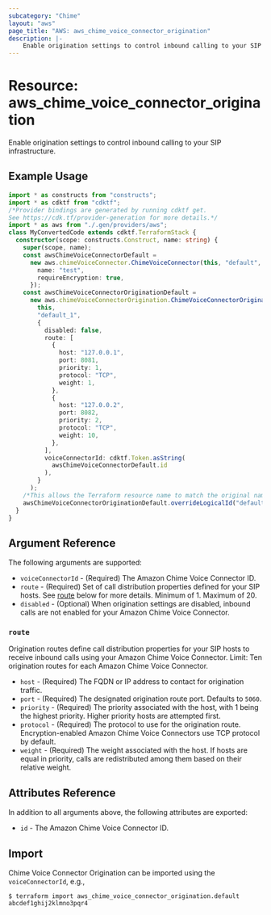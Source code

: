 ```yaml
---
subcategory: "Chime"
layout: "aws"
page_title: "AWS: aws_chime_voice_connector_origination"
description: |-
    Enable origination settings to control inbound calling to your SIP infrastructure.
---
```


# Resource: aws_chime_voice_connector_origination

Enable origination settings to control inbound calling to your SIP infrastructure.

## Example Usage

```typescript
import * as constructs from "constructs";
import * as cdktf from "cdktf";
/*Provider bindings are generated by running cdktf get.
See https://cdk.tf/provider-generation for more details.*/
import * as aws from "./.gen/providers/aws";
class MyConvertedCode extends cdktf.TerraformStack {
  constructor(scope: constructs.Construct, name: string) {
    super(scope, name);
    const awsChimeVoiceConnectorDefault =
      new aws.chimeVoiceConnector.ChimeVoiceConnector(this, "default", {
        name: "test",
        requireEncryption: true,
      });
    const awsChimeVoiceConnectorOriginationDefault =
      new aws.chimeVoiceConnectorOrigination.ChimeVoiceConnectorOrigination(
        this,
        "default_1",
        {
          disabled: false,
          route: [
            {
              host: "127.0.0.1",
              port: 8081,
              priority: 1,
              protocol: "TCP",
              weight: 1,
            },
            {
              host: "127.0.0.2",
              port: 8082,
              priority: 2,
              protocol: "TCP",
              weight: 10,
            },
          ],
          voiceConnectorId: cdktf.Token.asString(
            awsChimeVoiceConnectorDefault.id
          ),
        }
      );
    /*This allows the Terraform resource name to match the original name. You can remove the call if you don't need them to match.*/
    awsChimeVoiceConnectorOriginationDefault.overrideLogicalId("default");
  }
}

```

## Argument Reference

The following arguments are supported:

* `voiceConnectorId` - (Required) The Amazon Chime Voice Connector ID.
* `route` - (Required) Set of call distribution properties defined for your SIP hosts. See [route](#route) below for more details. Minimum of 1. Maximum of 20.
* `disabled` - (Optional) When origination settings are disabled, inbound calls are not enabled for your Amazon Chime Voice Connector.

### `route`

Origination routes define call distribution properties for your SIP hosts to receive inbound calls using your Amazon Chime Voice Connector. Limit: Ten origination routes for each Amazon Chime Voice Connector.

* `host` - (Required) The FQDN or IP address to contact for origination traffic.
* `port` - (Required) The designated origination route port. Defaults to `5060`.
* `priority` - (Required) The priority associated with the host, with 1 being the highest priority. Higher priority hosts are attempted first.
* `protocol` - (Required) The protocol to use for the origination route. Encryption-enabled Amazon Chime Voice Connectors use TCP protocol by default.
* `weight` - (Required) The weight associated with the host. If hosts are equal in priority, calls are redistributed among them based on their relative weight.

## Attributes Reference

In addition to all arguments above, the following attributes are exported:

* `id` - The Amazon Chime Voice Connector ID.

## Import

Chime Voice Connector Origination can be imported using the `voiceConnectorId`, e.g.,

```
$ terraform import aws_chime_voice_connector_origination.default abcdef1ghij2klmno3pqr4
```

<!-- cache-key: cdktf-0.17.0-pre.15 input-a5a7d4baf81ab88558d59ee425d181f5db22a1d42da600b42d8d402478bf996c -->